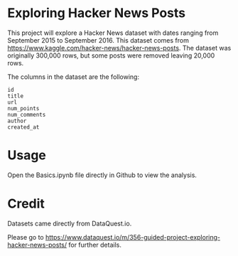 # Exploring Hacker News Posts

This project will explore a Hacker News dataset with dates ranging from September 2015 to September 2016. This dataset comes from https://www.kaggle.com/hacker-news/hacker-news-posts. The dataset was originally 300,000 rows, but some posts were removed leaving 20,000 rows.

The columns in the dataset are the following:

    id
    title
    url
    num_points
    num_comments
    author
    created_at

# Usage
Open the Basics.ipynb file directly in Github to view the analysis. 

# Credit
Datasets came directly from DataQuest.io.

Please go to https://www.dataquest.io/m/356-guided-project-exploring-hacker-news-posts/ for further details.
